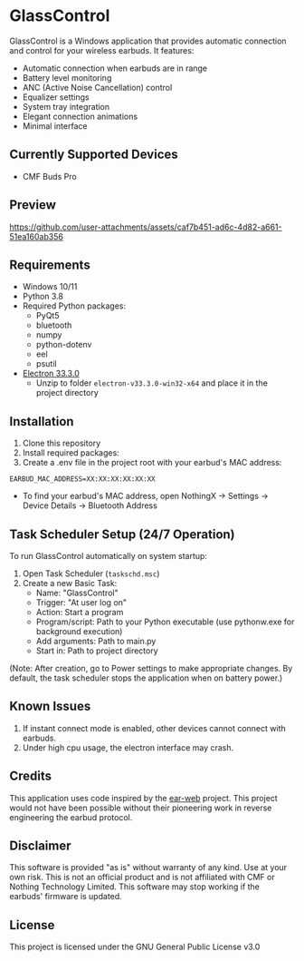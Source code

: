 # GlassControl

GlassControl is a Windows application that provides automatic connection and control for your wireless earbuds. It features:

- Automatic connection when earbuds are in range
- Battery level monitoring
- ANC (Active Noise Cancellation) control
- Equalizer settings
- System tray integration
- Elegant connection animations
- Minimal interface

## Currently Supported Devices
- CMF Buds Pro

## Preview


https://github.com/user-attachments/assets/caf7b451-ad6c-4d82-a661-51ea160ab356






## Requirements

- Windows 10/11
- Python 3.8
- Required Python packages:
  - PyQt5
  - bluetooth
  - numpy
  - python-dotenv
  - eel
  - psutil
- [Electron 33.3.0](https://github.com/electron/electron/releases/download/v33.3.0/electron-v33.3.0-win32-x64.zip)
  - Unzip to folder `electron-v33.3.0-win32-x64` and place it in the project directory

## Installation

1. Clone this repository
2. Install required packages:
3. Create a .env file in the project root with your earbud's MAC address:
```
EARBUD_MAC_ADDRESS=XX:XX:XX:XX:XX:XX
```
- To find your earbud's MAC address, open NothingX -> Settings -> Device Details -> Bluetooth Address

## Task Scheduler Setup (24/7 Operation)

To run GlassControl automatically on system startup:

1. Open Task Scheduler (`taskschd.msc`)
2. Create a new Basic Task:
   - Name: "GlassControl"
   - Trigger: "At user log on"
   - Action: Start a program
   - Program/script: Path to your Python executable (use pythonw.exe for background execution)
   - Add arguments: Path to main.py
   - Start in: Path to project directory

(Note: After creation, go to Power settings to make appropriate changes. By default, the task scheduler stops the application when on battery power.)

## Known Issues
1. If instant connect mode is enabled, other devices cannot connect with earbuds.
2. Under high cpu usage, the electron interface may crash.

## Credits

This application uses code inspired by the [ear-web](https://github.com/radiance-project/ear-web) project. This project would not have been possible without their pioneering work in reverse engineering the earbud protocol.

## Disclaimer

This software is provided "as is" without warranty of any kind. Use at your own risk. This is not an official product and is not affiliated with CMF or Nothing Technology Limited. This software may stop working if the earbuds' firmware is updated.

## License

This project is licensed under the GNU General Public License v3.0

